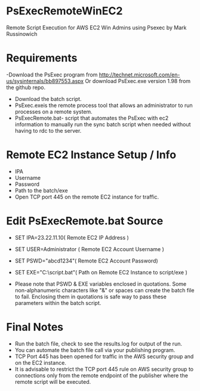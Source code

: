 PsExecRemoteWinEC2
=================

Remote Script Execution for AWS EC2 Win Admins using Psexec by Mark Russinowich

Requirements
=================
-Download the PsExec program from http://technet.microsoft.com/en-us/sysinternals/bb897553.aspx Or download PsExec.exe version 1.98 from the github repo.
- Download the batch script.
- PsExec.exeis the remote process tool that allows an administrator to run processes on a remote system.
- PsExecRemote.bat- script that automates the PsExec with ec2 information to manually run the sync batch script when needed without having to rdc to the server.

Remote EC2 Instance Setup / Info
=================
- IPA
- Username 
- Password 
- Path to the batch/exe
- Open TCP port 445 on the remote EC2 instance for traffic.

Edit PsExecRemote.bat Source
=================
- SET IPA=23.22.11.10( Remote EC2 IP Address )
- SET USER=Administrator ( Remote EC2 Account Username )
- SET PSWD="abcd1234"( Remote EC2 Account Password)
- SET EXE="C:\script.bat"( Path on Remote EC2 Instance to script/exe )

- Please note that PSWD & EXE variables enclosed in quotations. Some non-alphanumeric characters like "&" or spaces can create the batch file to fail. Enclosing them in quotations is safe way to pass these parameters within the batch script.

Final Notes
=================
- Run the batch file, check to see the results.log for output of the run.
- You can automate the batch file call via your publishing program.
- TCP Port 445 has been opened for traffic in the AWS security group and on the EC2 instance.  
- It is advisable to restrict the TCP port 445 rule on AWS security group to connections only from the remote endpoint of the publisher where the remote script will be executed.